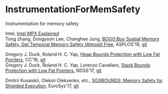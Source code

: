 # InstrumentationForMemSafety

Instrumentation for memory safety 

Intel, [Intel MPX Explained](https://intel-mpx.github.io/)   
Tong zhang, Dongyoon Lee, Changhee Jung, [BOGO:Buy Spatial Memory Safety, Get Temporal Memory Safety (Almost) Free](https://dl.acm.org/doi/10.1145/3297858.3304017), ASPLOS'19, [git](https://github.com/lzto/bogo)


 Gregory J. Duck, Roland H. C. Yap, [Heap Bounds Protection with Low Fat Pointers](https://www.comp.nus.edu.sg/~gregory/papers/cc16lowfatptrs.pdf), CC'16, [git](https://github.com/GJDuck/LowFat)  
Gregory J. Duck, Roland H. C. Yap, Lorenzo Cavallaro, [Stack Bounds Protection with Low Fat Pointers](https://www.comp.nus.edu.sg/~gregory/papers/ndss17stack.pdf), NDSS'17, [git](https://github.com/GJDuck/LowFat)

Dmitrii Kuvaiskii, Oleksii Oleksenko, etc., [SGXBOUNDS: Memory Safety for Shielded Execution](http://homepages.inf.ed.ac.uk/pbhatoti/papers/SGXBounds-EuroSys-2017.pdf), EuroSys'17, [git](https://github.com/tudinfse/sgxbounds)
